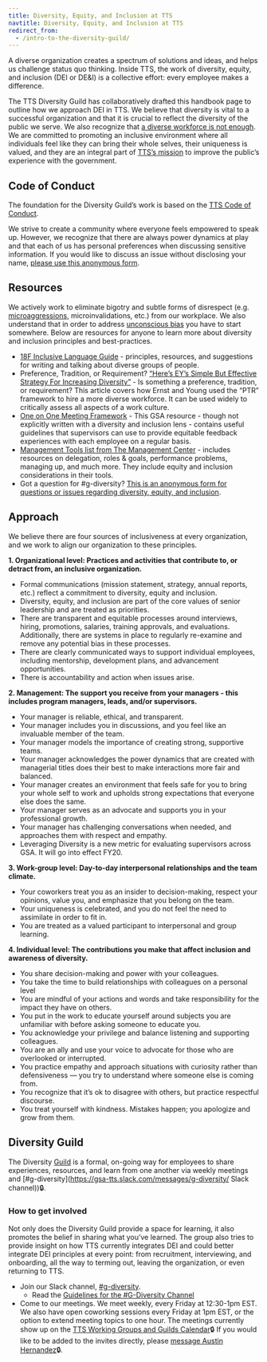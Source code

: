 ```yaml
---
title: Diversity, Equity, and Inclusion at TTS
navtitle: Diversity, Equity, and Inclusion at TTS
redirect_from:
  - /intro-to-the-diversity-guild/
---
```


A diverse organization creates a spectrum of solutions and ideas, and helps us challenge status quo thinking. Inside TTS, the work of diversity, equity, and inclusion (DEI or DE&I) is a collective effort: every employee makes a difference.

The TTS Diversity Guild has collaboratively drafted this handbook page to outline how we approach DEI in TTS. We believe that diversity is vital to a successful organization and that it is crucial to reflect the diversity of the public we serve. We also recognize that [a diverse workforce is not enough](https://www.opm.gov/policy-data-oversight/diversity-and-inclusion/). We are committed to promoting an inclusive environment where all individuals feel like they can bring their whole selves, their uniqueness is valued, and they are an integral part of [TTS’s mission](https://www.gsa.gov/about-us/organization/federal-acquisition-service/technology-transformation-services) to improve the public’s experience with the government.

## Code of Conduct 

The foundation for the Diversity Guild’s work is based on the [TTS Code of Conduct]({{site.baseurl}}/code-of-conduct/).
 
We strive to create a community where everyone feels empowered to speak up. However, we recognize that there are always power dynamics at play and that each of us has personal preferences when discussing sensitive information. If you would like to discuss an issue without disclosing your name, [please use this anonymous form](https://docs.google.com/forms/d/1xIaxaHD957MtfDwHy7Ec_Xf4C4VXbOy_bpwWL7f6e94/edit?ts=5d52ff9b).

## Resources

We actively work to eliminate bigotry and subtle forms of disrespect (e.g. [microaggressions](https://en.wikipedia.org/wiki/Microaggression), microinvalidations,  etc.) from our workplace. We also understand that in order to address [unconscious bias](https://diversity.ucsf.edu/resources/unconscious-bias) you have to start somewhere. Below are resources for anyone to learn more about diversity and inclusion principles and best-practices.

- [18F Inclusive Language Guide](https://content-guide.18f.gov/inclusive-language/) - principles, resources, and suggestions for writing and talking about diverse groups of people.
- Preference, Tradition, or Requirement? [“Here’s EY’s Simple But Effective Strategy For Increasing Diversity”](https://fortune.com/2017/02/10/ey-simple-effective-diversity-inclusiveness-strategy/) - Is something a preference, tradition, or requirement? This article covers how Ernst and Young used the “PTR” framework to hire a more diverse workforce. It can be used widely to critically assess all aspects of a work culture.
- [One on One Meeting Framework](https://docs.google.com/document/d/1GAhgY2y1usPhU7UN-w08ZDNXFTC6aWBKFBYRRxgjvWk/edit) - This GSA resource - though not explicitly written with a diversity and inclusion lens - contains useful guidelines that supervisors can use to provide equitable feedback experiences with each employee on a regular basis.
- [Management Tools list from The Management Center](https://www.managementcenter.org/tools/) - includes resources on delegation, roles & goals, performance problems, managing up, and much more. They include equity and inclusion considerations in their tools.
- Got a question for #g-diversity? [This is an anonymous form for questions or issues regarding diversity, equity, and inclusion](https://docs.google.com/forms/d/1xIaxaHD957MtfDwHy7Ec_Xf4C4VXbOy_bpwWL7f6e94/edit?ts=5d52ff9b).

## Approach

We believe there are four sources of inclusiveness at every organization, and we work to align our organization to these principles.

**1. Organizational level: Practices and activities that contribute to, or detract from, an inclusive organization.**
  -  Formal communications (mission statement, strategy, annual reports, etc.) reflect a commitment to diversity, equity and inclusion.
  -  Diversity, equity, and inclusion are part of the core values of senior leadership and are treated as priorities.
  -  There are transparent and equitable processes around interviews, hiring, promotions, salaries, training approvals, and evaluations. Additionally, there are systems in place to regularly re-examine and remove any potential bias in these processes.
  -  There are clearly communicated ways to support individual employees, including mentorship, development plans, and advancement opportunities.
  -  There is accountability and action when issues arise. 

**2. Management: The support you receive from your managers - this includes program managers, leads, and/or supervisors.**
  -  Your manager is reliable, ethical, and transparent.
  -  Your manager includes you in discussions, and you feel like an invaluable member of the team. 
  -  Your manager models the importance of creating strong, supportive teams.
  -  Your manager acknowledges the power dynamics that are created with managerial titles does their best to make interactions more fair and balanced.
  -  Your manager creates an environment that feels safe for you to bring your whole self to work and upholds strong expectations that everyone else does the same.
  -  Your manager serves as an advocate and supports you in your professional growth. 
  -  Your manager has challenging conversations when needed, and approaches them with respect and empathy.
  -  Leveraging Diversity is a new metric for evaluating supervisors across GSA. It will go into effect FY20.

**3. Work-group level: Day-to-day interpersonal relationships and the team climate.**
  -  Your coworkers treat you as an insider to decision-making, respect your opinions, value you, and emphasize that you belong on the team.
  -  Your uniqueness is celebrated, and you do not feel the need to assimilate in order to fit in.
  -  You are treated as a valued participant to interpersonal and group learning.

**4. Individual level: The contributions you make that affect inclusion and awareness of diversity.**
  -  You share decision-making and power with your colleagues.
  -  You take the time to build relationships with colleagues on a personal level
  -  You are mindful of your actions and words and take responsibility for the impact they have on others.
  -  You put in the work to educate yourself around subjects you are unfamiliar with before asking someone to educate you.
  -  You acknowledge your privilege and balance listening and supporting colleagues. 
  -  You are an ally and use your voice to advocate for those who are overlooked or interrupted.  
  -  You practice empathy and approach situations with curiosity rather than defensiveness — you try to understand where someone else is coming from.
  -  You recognize that it’s ok to disagree with others, but practice respectful discourse.
  -  You treat yourself with kindness. Mistakes happen; you apologize and grow from them. 


## Diversity Guild

The Diversity [Guild]({{site.baseurl}}/working-groups-and-guilds-101/) is a formal, on-going way for employees to share experiences, resources, and learn from one another via weekly meetings and [#g-diversity](https://gsa-tts.slack.com/messages/g-diversity/ Slack channel))🔒. 


### How to get involved

Not only does the Diversity Guild provide a space for learning, it also promotes the belief in sharing what you’ve learned. The group also tries to provide insight on how TTS currently integrates DEI and could better integrate DEI principles at every point: from recruitment, interviewing, and onboarding, all the way to terming out, leaving the organization, or even returning to TTS.

- Join our Slack channel, [#g-diversity](https://gsa-tts.slack.com/messages/g-diversity/). 
  -  Read the [Guidelines for the #G-Diversity Channel](https://docs.google.com/document/d/1IP0GERswH8t5nQxH0VyYPidj5TrkNtfJEmaPz3_y-go/edit)
- Come to our meetings. We meet weekly, every Friday at 12:30-1pm EST. We also have open coworking sessions every Friday at 1pm EST, or the option to extend meeting topics to one hour. The meetings currently show up on the [TTS Working Groups and Guilds Calendar](https://www.google.com/calendar/embed?src=gsa.gov_o1aqcv28k1f0nmca5bkch8los4%40group.calendar.google.com)🔒 If you would like to be added to the invites directly, please [message Austin Hernandez](https://gsa-tts.slack.com/messages/@austinhernandez)🔒.
